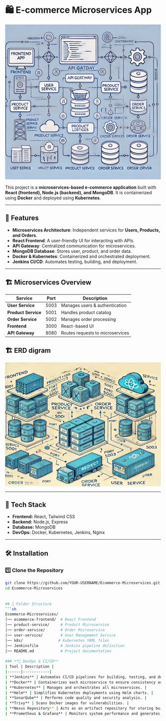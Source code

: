 # 🛍️ E-commerce Microservices App  
<img src="https://raw.githubusercontent.com/Walidbadry/Ecommerce-Microservices-React-Node.js-/refs/heads/main/1%20(3).webp" alt="Description" width="1000" height = "500">

This project is a **microservices-based e-commerce application** built with **React (frontend), Node.js (backend), and MongoDB**. It is containerized using **Docker** and deployed using **Kubernetes**.  

---

## 📌 Features  
- **Microservices Architecture**: Independent services for **Users, Products, and Orders**.  
- **React Frontend**: A user-friendly UI for interacting with APIs.  
- **API Gateway**: Centralized communication for microservices.  
- **MongoDB Database**: Stores user, product, and order data.  
- **Docker & Kubernetes**: Containerized and orchestrated deployment.  
- **Jenkins CI/CD**: Automates testing, building, and deployment.  

---

## 🏗️ Microservices Overview  
| Service      | Port  | Description |
|-------------|------|-------------|
| **User Service**  | 5003 | Manages users & authentication |
| **Product Service**  | 5001 | Handles product catalog |
| **Order Service**  | 5002 | Manages order processing |
| **Frontend**  | 3000 | React-based UI |
| **API Gateway** | 8080 | Routes requests to microservices |

## 🏗️ ERD digram
<img src="https://raw.githubusercontent.com/Walidbadry/Ecommerce-Microservices-React-Node.js-/refs/heads/main/1%20(1).webp" alt="Description" width="1000" height = "400">

---

## 🚀 Tech Stack  
- **Frontend:** React, Tailwind CSS  
- **Backend:** Node.js, Express  
- **Database:** MongoDB  
- **DevOps:** Docker, Kubernetes, Jenkins, Nginx  

---

## 🛠️ Installation  

### **1️⃣ Clone the Repository**  
```sh
git clone https://github.com/YOUR-USERNAME/Ecommerce-Microservices.git
cd Ecommerce-Microservices


## 📂 Folder Structure  
```sh
Ecommerce-Microservices/
│── ecommerce-frontend/  # React Frontend
│── product-service/     # Product Microservice
│── order-service/       # Order Microservice
│── user-service/        # User Management Service
│── k8s/                # Kubernetes YAML files
│── Jenkinsfile          # Jenkins pipeline definition
│── README.md            # Project documentation

### **🔹 DevOps & CI/CD**
| Tool | Description |
|------|------------|
| **Jenkins** | Automates CI/CD pipelines for building, testing, and deploying services. |
| **Docker** | Containerizes each microservice to ensure consistency across environments. |
| **Kubernetes** | Manages and orchestrates all microservices. |
| **Helm** | Simplifies Kubernetes deployments using Helm charts. |
| **SonarQube** | Performs code quality and security analysis. |
| **Trivy** | Scans Docker images for vulnerabilities. |
| **Nexus Repository** | Acts as an artifact repository for storing built Docker images. |
| **Prometheus & Grafana** | Monitors system performance and generates real-time dashboards. |

